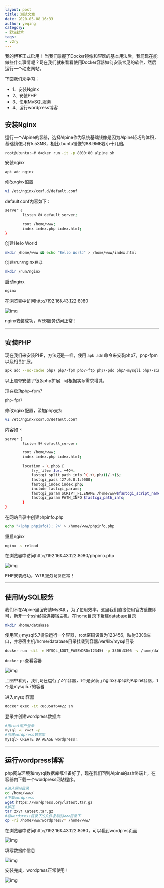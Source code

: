 ```yaml
---
layout: post
title: 测试文章
date: 2020-05-08 16:33
author: yeqing
category: 
- 野生技术
tags: 
- v2ry
---
```


我的博客正式启用！
当我们掌握了Docker镜像和容器的基本用法后，我们现在能做些什么事情呢？现在我们就来看看使用Docker容器如何安装常见的软件，然后运行一个动态网站。

下面我们来学习：

- 1、安装Nginx
- 2、安装PHP
- 3、使用MySQL服务
- 4、运行wordpress博客

## 安装Nginx

运行一个Alpine的容器，选择Alpine作为系统基础镜像是因为Alpine轻巧的体积，基础镜像只有5.53MB，相比ubuntu镜像的88.9MB要小十几倍。

```bash
root@ubuntu:~# docker run -it -p 8080:80 alpine sh
```

安装nginx

```bash
apk add nginx
```

修改nginx配置

```bash
vi /etc/nginx/conf.d/default.conf
```

default.conf内容如下：

```bash
server {
        listen 80 default_server;

        root /home/www;
        index index.php index.html;
}
```

创建Hello World

```bash
mkdir /home/www && echo "Hello World" > /home/www/index.html
```

创建/run/nginx目录

```bash
mkdir /run/nginx
```

启动nginx

```bash
nginx
```

在浏览器中访问http://192.168.43.122:8080

![img](../assets/images/dc5c7986daef50c-2.png)

nginx安装成功，WEB服务访问正常！

------

## 安装PHP

现在我们来安装PHP，方法还是一样，使用 `apk add` 命令来安装php7，php-fpm以及相关扩展。

```bash
apk add --no-cache php7 php7-fpm php7-ftp php7-pdo php7-mysqli php7-simplexml php7-xmlwriter php7-zlib php7-imagick php7-memcached php7-sockets php7-mcrypt php7-zip php7-pgsql php7-pdo_odbc php7-odbc php7-curl php7-iconv php7-xml php7-json php7-gd php7-session php7-opcache php7-pdo_sqlite php7-mbstring php7-common php7-pdo_mysql
```

以上顺带安装了很多php扩展，可根据实际需求增减。

现在启动php-fpm7

```bash
php-fpm7
```

修改nginx配置，添加php支持

```bash
vi /etc/nginx/conf.d/default.conf
```

内容如下

```bash
server {
        listen 80 default_server;

        root /home/www;
        index index.php index.html;
		
		location ~ \.php$ {
			try_files $uri =404;
			fastcgi_split_path_info ^(.+\.php)(/.+)$;
			fastcgi_pass 127.0.0.1:9000;
			fastcgi_index index.php;
			include fastcgi_params;
			fastcgi_param SCRIPT_FILENAME /home/www$fastcgi_script_name;
			fastcgi_param PATH_INFO $fastcgi_path_info;
		}
}
```

在网站目录中创建phpinfo.php

```bash
echo "<?php phpinfo(); ?>" > /home/www/phpinfo.php
```

重启nginx

```bash
nginx -s reload
```

在浏览器中访问http://192.168.43.122:8080/phpinfo.php

![img](../assets/images/93dd4de5cddba2c-1.png)

PHP安装成功，WEB服务访问正常！

------

## 使用MySQL服务

我们不在Alpine里面安装MySQL，为了使用效率，这里我们直接使用官方镜像即可，新开一个ssh终端连接宿主机，在home目录下新建database目录

```bash
mkdir /home/database
```

使用官方mysql5.7镜像运行一个容器，root密码设置为123456，映射3306端口，并将宿主机/home/database目录挂载到容器/var/lib/mysql目录

```bash
docker run -dit -e MYSQL_ROOT_PASSWORD=123456 -p 3306:3306 -v /home/database:/var/lib/mysql mysql:5.7
```

`docker ps`查看容器

![img](../assets/images/e88a49bccde359f.png)

上图中看到，我们现在运行了2个容器，1个是安装了nginx和php的Alpine容器，1个是mysql5.7的容器

进入mysql容器

```bash
docker exec -it c8c85af64822 sh
```

登录并创建wordpress数据库

```bash
#用root用户登录
mysql -u root -p
#创建wordpress数据库
mysql> CREATE DATABASE wordpress；
```

------

## 运行wordpress博客

php网站环境和mysql数据库都准备好了，现在我们回到Alpine的ssh终端上，在容器内下载一个wordpress网站程序。

```bash
#进入网站目录
cd /home/www/
#下载wordpress
wget https://wordpress.org/latest.tar.gz
#解压
tar zxvf latest.tar.gz
#将wordpress目录下的文件复制到www目录下
cp -ri /home/www/wordpress/* /home/www/
```

在浏览器中访问http://192.168.43.122:8080，可以看到wordpres页面

![img](../assets/images/11364907cf269dd.png)

填写数据库信息

![img](../assets/images/ce08becc73195df.png)

安装完成，wordpress正常使用！

![img](../assets/images/568628e0d993b19.png)
